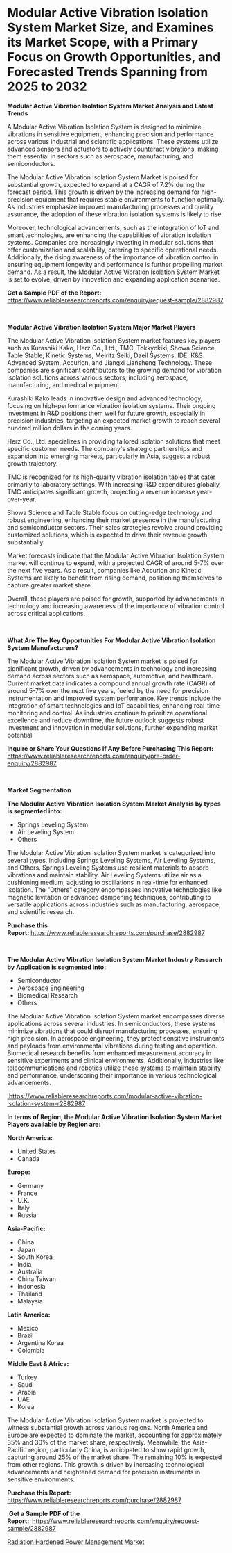 <p><h1>Modular Active Vibration Isolation System Market Size, and Examines its Market Scope, with a Primary Focus on Growth Opportunities, and Forecasted Trends Spanning from 2025 to 2032</h1></p><p><strong>Modular Active Vibration Isolation System Market Analysis and Latest Trends</strong></p>
<p><p>A Modular Active Vibration Isolation System is designed to minimize vibrations in sensitive equipment, enhancing precision and performance across various industrial and scientific applications. These systems utilize advanced sensors and actuators to actively counteract vibrations, making them essential in sectors such as aerospace, manufacturing, and semiconductors.</p><p>The Modular Active Vibration Isolation System Market is poised for substantial growth, expected to expand at a CAGR of 7.2% during the forecast period. This growth is driven by the increasing demand for high-precision equipment that requires stable environments to function optimally. As industries emphasize improved manufacturing processes and quality assurance, the adoption of these vibration isolation systems is likely to rise.</p><p>Moreover, technological advancements, such as the integration of IoT and smart technologies, are enhancing the capabilities of vibration isolation systems. Companies are increasingly investing in modular solutions that offer customization and scalability, catering to specific operational needs. Additionally, the rising awareness of the importance of vibration control in ensuring equipment longevity and performance is further propelling market demand. As a result, the Modular Active Vibration Isolation System Market is set to evolve, driven by innovation and expanding application scenarios.</p></p>
<p><strong>Get a Sample PDF of the Report:&nbsp;</strong> <a href="https://www.reliableresearchreports.com/enquiry/request-sample/2882987?utm_campaign=2646&utm_medium=2&utm_source=Github&utm_content=ia&utm_term=13032025&utm_id=modular-active-vibration-isolation-system">https://www.reliableresearchreports.com/enquiry/request-sample/2882987</a></p>
<p>&nbsp;</p>
<p><strong>Modular Active Vibration Isolation System Major Market Players</strong></p>
<p><p>The Modular Active Vibration Isolation System market features key players such as Kurashiki Kako, Herz Co., Ltd., TMC, Tokkyokiki, Showa Science, Table Stable, Kinetic Systems, Meiritz Seiki, Daeil Systems, IDE, K&S Advanced System, Accurion, and Jiangxi Liansheng Technology. These companies are significant contributors to the growing demand for vibration isolation solutions across various sectors, including aerospace, manufacturing, and medical equipment.</p><p>Kurashiki Kako leads in innovative design and advanced technology, focusing on high-performance vibration isolation systems. Their ongoing investment in R&D positions them well for future growth, especially in precision industries, targeting an expected market growth to reach several hundred million dollars in the coming years.</p><p>Herz Co., Ltd. specializes in providing tailored isolation solutions that meet specific customer needs. The company's strategic partnerships and expansion into emerging markets, particularly in Asia, suggest a robust growth trajectory.</p><p>TMC is recognized for its high-quality vibration isolation tables that cater primarily to laboratory settings. With increasing R&D expenditures globally, TMC anticipates significant growth, projecting a revenue increase year-over-year.</p><p>Showa Science and Table Stable focus on cutting-edge technology and robust engineering, enhancing their market presence in the manufacturing and semiconductor sectors. Their sales strategies revolve around providing customized solutions, which is expected to drive their revenue growth substantially.</p><p>Market forecasts indicate that the Modular Active Vibration Isolation System market will continue to expand, with a projected CAGR of around 5-7% over the next five years. As a result, companies like Accurion and Kinetic Systems are likely to benefit from rising demand, positioning themselves to capture greater market share.</p><p>Overall, these players are poised for growth, supported by advancements in technology and increasing awareness of the importance of vibration control across critical applications.</p></p>
<p>&nbsp;</p>
<p><strong>What Are The Key Opportunities For Modular Active Vibration Isolation System Manufacturers?</strong></p>
<p><p>The Modular Active Vibration Isolation System market is poised for significant growth, driven by advancements in technology and increasing demand across sectors such as aerospace, automotive, and healthcare. Current market data indicates a compound annual growth rate (CAGR) of around 5-7% over the next five years, fueled by the need for precision instrumentation and improved system performance. Key trends include the integration of smart technologies and IoT capabilities, enhancing real-time monitoring and control. As industries continue to prioritize operational excellence and reduce downtime, the future outlook suggests robust investment and innovation in modular solutions, further expanding market potential.</p></p>
<p><strong>Inquire or Share Your Questions If Any Before Purchasing This Report:</strong> <a href="https://www.reliableresearchreports.com/enquiry/pre-order-enquiry/2882987?utm_campaign=2646&utm_medium=2&utm_source=Github&utm_content=ia&utm_term=13032025&utm_id=modular-active-vibration-isolation-system">https://www.reliableresearchreports.com/enquiry/pre-order-enquiry/2882987</a></p>
<p>&nbsp;</p>
<p><strong>Market Segmentation</strong></p>
<p><strong>The Modular Active Vibration Isolation System Market Analysis by types is segmented into:</strong></p>
<p><ul><li> Springs Leveling System</li><li>Air Leveling System</li><li>Others</li></ul></p>
<p><p>The Modular Active Vibration Isolation System market is categorized into several types, including Springs Leveling Systems, Air Leveling Systems, and Others. Springs Leveling Systems use resilient materials to absorb vibrations and maintain stability. Air Leveling Systems utilize air as a cushioning medium, adjusting to oscillations in real-time for enhanced isolation. The "Others" category encompasses innovative technologies like magnetic levitation or advanced dampening techniques, contributing to versatile applications across industries such as manufacturing, aerospace, and scientific research.</p></p>
<p><strong>Purchase this Report:&nbsp;</strong><a href="https://www.reliableresearchreports.com/purchase/2882987?utm_campaign=2646&utm_medium=2&utm_source=Github&utm_content=ia&utm_term=13032025&utm_id=modular-active-vibration-isolation-system">https://www.reliableresearchreports.com/purchase/2882987</a></p>
<p>&nbsp;</p>
<p><strong>The Modular Active Vibration Isolation System Market Industry Research by Application is segmented into:</strong></p>
<p><ul><li>Semiconductor</li><li>Aerospace Engineering</li><li>Biomedical Research</li><li>Others</li></ul></p>
<p><p>The Modular Active Vibration Isolation System market encompasses diverse applications across several industries. In semiconductors, these systems minimize vibrations that could disrupt manufacturing processes, ensuring high precision. In aerospace engineering, they protect sensitive instruments and payloads from environmental vibrations during testing and operation. Biomedical research benefits from enhanced measurement accuracy in sensitive experiments and clinical environments. Additionally, industries like telecommunications and robotics utilize these systems to maintain stability and performance, underscoring their importance in various technological advancements.</p></p>
<p><a href="https://www.reliableresearchreports.com/modular-active-vibration-isolation-system-r2882987?utm_campaign=2646&utm_medium=2&utm_source=Github&utm_content=ia&utm_term=13032025&utm_id=modular-active-vibration-isolation-system">&nbsp;https://www.reliableresearchreports.com/modular-active-vibration-isolation-system-r2882987</a></p>
<p><strong>In terms of Region, the Modular Active Vibration Isolation System Market Players available by Region are:</strong></p>
<p>
    <p> <strong> North America: </strong>
        <ul>
            <li>United States</li>
            <li>Canada</li>
        </ul>
        </p> 
    <p> <strong> Europe: </strong>
        <ul>
            <li>Germany</li>
            <li>France</li>
            <li>U.K.</li>
            <li>Italy</li>
            <li>Russia</li>
        </ul>
        </p> 
    <p> <strong> Asia-Pacific: </strong>
        <ul>
            <li>China</li>
            <li>Japan</li>
            <li>South Korea</li>
            <li>India</li>
            <li>Australia</li>
            <li>China Taiwan</li>
            <li>Indonesia</li>
            <li>Thailand</li>
            <li>Malaysia</li>
        </ul>
        </p> 
    <p> <strong> Latin America: </strong>
        <ul>
            <li>Mexico</li>
            <li>Brazil</li>
            <li>Argentina Korea</li>
            <li>Colombia</li>
        </ul>
        </p> 
    <p> <strong> Middle East & Africa: </strong>
        <ul>
            <li>Turkey</li>
            <li>Saudi</li>
            <li>Arabia</li>
            <li>UAE</li>
            <li>Korea</li>
        </ul>
    </p>
    </p>
<p><p>The Modular Active Vibration Isolation System market is projected to witness substantial growth across various regions. North America and Europe are expected to dominate the market, accounting for approximately 35% and 30% of the market share, respectively. Meanwhile, the Asia-Pacific region, particularly China, is anticipated to show rapid growth, capturing around 25% of the market share. The remaining 10% is expected from other regions. This growth is driven by increasing technological advancements and heightened demand for precision instruments in sensitive environments.</p></p>
<p><strong>Purchase this Report: </strong><a href="https://www.reliableresearchreports.com/purchase/2882987?utm_campaign=2646&utm_medium=2&utm_source=Github&utm_content=ia&utm_term=13032025&utm_id=modular-active-vibration-isolation-system">https://www.reliableresearchreports.com/purchase/2882987</a></p>
<p>&nbsp;<strong>Get a Sample PDF of the Report:&nbsp;&nbsp;</strong><a href="https://www.reliableresearchreports.com/enquiry/request-sample/2882987?utm_campaign=2646&utm_medium=2&utm_source=Github&utm_content=ia&utm_term=13032025&utm_id=modular-active-vibration-isolation-system">https://www.reliableresearchreports.com/enquiry/request-sample/2882987</a></p>
<p><strong></strong></p>
<p><p><a href="https://github.com/mayabungard8092/Market-Research-Report-List-1/blob/main/radiation-hardened-power-management-market.md?utm_campaign=2646&utm_medium=2&utm_source=Github&utm_content=ia&utm_term=13032025&utm_id=modular-active-vibration-isolation-system">Radiation Hardened Power Management Market</a></p></p>